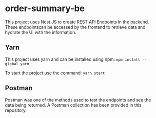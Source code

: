 # order-summary-be
This project uses Nest.JS to create REST API Endpoints in the backend. These endpointscan be accessed by the frontend to retrieve data and hydrate the UI with the information.

## Yarn

This project uses yarn and can be installed using npm: `npm install --global yarn`

To start the project use the command: `yarn start`

## Postman
Postman was one of the methods used to test the endpoints and see the data being returned. A Postman collection has been provided in this repository.
